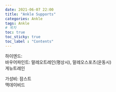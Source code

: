 ```yaml
---
date: 2021-06-07 22:00
title: "Ankle Supports"
categories: Ankle
tags: Ankle
# 목차
toc: true  
toc_sticky: true 
toc_label : "Contents"
---
```


하이엔드:  
바우어파인트: 말레오트레인(평상시), 말레오스포츠(운동시)  
게뉴트레인  

가성비:
잠스트  
맥데이비드